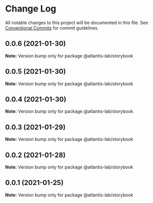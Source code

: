 # Change Log

All notable changes to this project will be documented in this file.
See [Conventional Commits](https://conventionalcommits.org) for commit guidelines.

## 0.0.6 (2021-01-30)

**Note:** Version bump only for package @atlantis-lab/storybook





## 0.0.5 (2021-01-30)

**Note:** Version bump only for package @atlantis-lab/storybook





## 0.0.4 (2021-01-30)

**Note:** Version bump only for package @atlantis-lab/storybook





## 0.0.3 (2021-01-29)

**Note:** Version bump only for package @atlantis-lab/storybook





## 0.0.2 (2021-01-28)

**Note:** Version bump only for package @atlantis-lab/storybook





## 0.0.1 (2021-01-25)

**Note:** Version bump only for package @atlantis-lab/storybook
